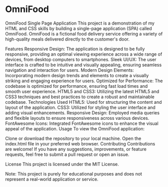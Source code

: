 # OmniFood
OmniFood Single Page Application This project is a demonstration of my HTML and CSS skills by building a single-page application (SPA) called OmniFood. OmniFood is a fictional food delivery service offering a variety of high-quality meals delivered directly to the customer's door.

Features Responsive Design: The application is designed to be fully responsive, providing an optimal viewing experience across a wide range of devices, from desktop computers to smartphones. Sleek UI/UX: The user interface is crafted to be intuitive and visually appealing, ensuring seamless navigation and interaction for users. Modern Design Elements: Incorporating modern design trends and elements to create a visually striking and engaging experience for users. Optimized for Performance: The codebase is optimized for performance, ensuring fast load times and smooth user experience. HTML5 and CSS3: Utilizing the latest HTML5 and CSS3 techniques and best practices to create a robust and maintainable codebase. Technologies Used HTML5: Used for structuring the content and layout of the application. CSS3: Utilized for styling the user interface and adding visual enhancements. Responsive Design: Employed media queries and flexible layouts to ensure responsiveness across various devices. FontAwesome Icons: Integrated FontAwesome icons to enhance the visual appeal of the application. Usage To view the OmniFood application:

Clone or download the repository to your local machine. Open the index.html file in your preferred web browser. Contributing Contributions are welcome! If you have any suggestions, improvements, or feature requests, feel free to submit a pull request or open an issue.

License This project is licensed under the MIT License.

Note: This project is purely for educational purposes and does not represent a real-world application or service.
